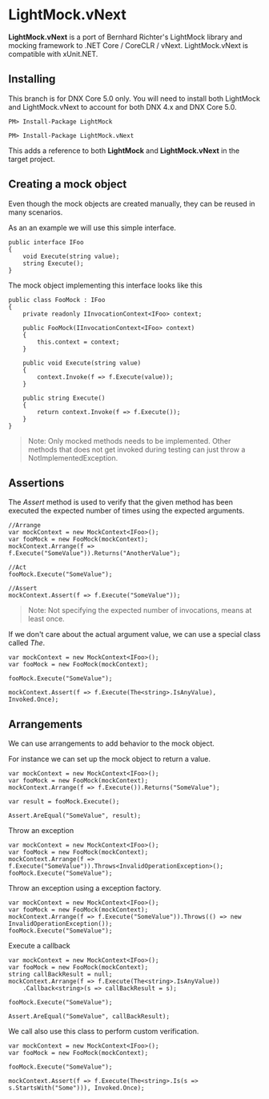 # LightMock.vNext #

**LightMock.vNext** is a port of Bernhard Richter's LightMock library and mocking framework to .NET Core / CoreCLR / vNext. LightMock.vNext is compatible with xUnit.NET.

## Installing ##

This branch is for DNX Core 5.0 only. You will need to install both LightMock and LightMock.vNext to account for both DNX 4.x and DNX Core 5.0.

<div class="nuget-badge" >
   <p>
         <code>PM&gt; Install-Package LightMock </code>
   </p>
   <p>
         <code>PM&gt; Install-Package LightMock.vNext </code>
   </p>
</div>

This adds a reference to both **LightMock** and **LightMock.vNext** in the target project.


## Creating a mock object ##
   
Even though the mock objects are created manually, they can be reused in many scenarios.

As an an example we will use this simple interface.

    public interface IFoo
    {
        void Execute(string value);
        string Execute();        
    }

The mock object implementing this interface looks like this

   	public class FooMock : IFoo
    {
        private readonly IInvocationContext<IFoo> context;
        
        public FooMock(IInvocationContext<IFoo> context)
        {
            this.context = context;
        }

        public void Execute(string value)
        {
            context.Invoke(f => f.Execute(value));
        }

        public string Execute()
        {
            return context.Invoke(f => f.Execute());
        }        
    } 

> Note: Only mocked methods needs to be implemented. Other methods that does not get invoked during testing can just throw a NotImplementedException.

## Assertions ##

The *Assert* method is used to verify that the given method has been executed the expected number of times using the expected arguments.   


	//Arrange
	var mockContext = new MockContext<IFoo>();
	var fooMock = new FooMock(mockContext);
	mockContext.Arrange(f => f.Execute("SomeValue")).Returns("AnotherValue");

	//Act
	fooMock.Execute("SomeValue");            

	//Assert
	mockContext.Assert(f => f.Execute("SomeValue"));

> Note: Not specifying the expected number of invocations, means at least once.

If we don't care about the actual argument value, we can use a special class called *The*.

    var mockContext = new MockContext<IFoo>();
    var fooMock = new FooMock(mockContext);

    fooMock.Execute("SomeValue");

    mockContext.Assert(f => f.Execute(The<string>.IsAnyValue), Invoked.Once);    
	

## Arrangements ##

We can use arrangements to add behavior to the mock object.

For instance we can set up the mock object to return a value.

	var mockContext = new MockContext<IFoo>();
	var fooMock = new FooMock(mockContext);
	mockContext.Arrange(f => f.Execute()).Returns("SomeValue");
	
	var result = fooMock.Execute();
	
	Assert.AreEqual("SomeValue", result); 


Throw an exception

	var mockContext = new MockContext<IFoo>();
	var fooMock = new FooMock(mockContext);
	mockContext.Arrange(f => f.Execute("SomeValue")).Throws<InvalidOperationException>();
	fooMock.Execute("SomeValue");

Throw an exception using a exception factory.

    var mockContext = new MockContext<IFoo>();
    var fooMock = new FooMock(mockContext);
    mockContext.Arrange(f => f.Execute("SomeValue")).Throws(() => new InvalidOperationException());
    fooMock.Execute("SomeValue");


Execute a callback

	var mockContext = new MockContext<IFoo>();
	var fooMock = new FooMock(mockContext);
	string callBackResult = null;
	mockContext.Arrange(f => f.Execute(The<string>.IsAnyValue))
		.Callback<string>(s => callBackResult = s);

	fooMock.Execute("SomeValue");

	Assert.AreEqual("SomeValue", callBackResult);
                    	

We call also use this class to perform custom verification.

    var mockContext = new MockContext<IFoo>();
    var fooMock = new FooMock(mockContext);

    fooMock.Execute("SomeValue");
                        
    mockContext.Assert(f => f.Execute(The<string>.Is(s => s.StartsWith("Some"))), Invoked.Once);